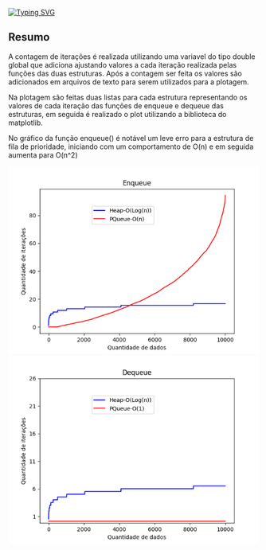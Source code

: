 [![Typing SVG](https://readme-typing-svg.herokuapp.com?font=Ubuntu&size=20&color=0000FF&center=true&lines=HEAP+VS+PRIORITY+QUEUE)](https://git.io/typing-svg)
<h2>Resumo</h2>
<p>A contagem de iterações é realizada utilizando uma variavel do tipo double global que adiciona ajustando valores a cada iteração realizada pelas funções das duas estruturas. Após a contagem ser feita os valores são adicionados em arquivos de texto para serem utilizados para a plotagem.</p>
<p>Na plotagem são feitas duas listas para cada estrutura representando os valores de cada iteração das funções de enqueue e dequeue das estruturas, em seguida é realizado o plot utilizando a biblioteca do matplotlib.</p>
<p>No gráfico da função enqueue() é notável um leve erro para a estrutura de fila de prioridade, iniciando com um comportamento de O(n) e em seguida aumenta para O(n^2)</p>
<img src="Figure_1.png" alt="Enqueue">
<img src="Figure_2.png" alt="Dequeue">
